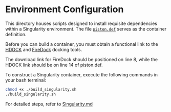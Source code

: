 # Environment Configuration

This directory houses scripts designed to install requisite dependencies within a Singularity environment. The file [`piston.def`](./piston.def) serves as the container definition.

Before you can build a container, you must obtain a functional link to the  [HDOCK](http://huanglab.phys.hust.edu.cn/software/hdocklite/) and [FireDock](http://bioinfo3d.cs.tau.ac.il/FireDock/firedock.html) docking tools. 

The download link for FireDock should be positioned on line 8, while the HDOCK link should be on line 14 of piston.def.

To construct a Singularity container, execute the following commands in your bash terminal:

```bash
chmod +x ./build_singularity.sh
./build_singularity.sh
```
For detailed steps, refer to [Singularity.md](https://github.com/SIITW/Antigen-Antibody-Binding-Site-Predictor/blob/main/env/Singularity) 
